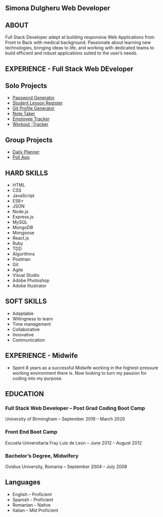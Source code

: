 ## Simona Dulgheru Web Developer
## ABOUT
Full Stack Developer adept at building responsive Web Applications from Front to Back with medical background. Passionate about learning new technologies, bringing ideas to life, and working with dedicated teams to build efficient and robust applications suited to the user’s needs.

## EXPERIENCE - Full Stack Web DEveloper
## Solo Projects
- [Password Generator ](https://github.com/SimonaDulgheru/Password-Generator)
- [Student Lesson Register](https://github.com/SimonaDulgheru/Student-Lesson-Register)
- [Git Profile Generator](https://github.com/SimonaDulgheru/Pdf-Node-Portfolio)
- [Note Taker ](https://github.com/SimonaDulgheru/Note-Taker)
- [Employee Tracker  ](https://github.com/SimonaDulgheru/Employee-Management-System)
- [Workout -Tracker ](https://github.com/SimonaDulgheru/Workout-Tracker)

## Group Projects
- [Daily Planner ](https://github.com/SimonaDulgheru/Daily-Planner)
- [Poll App  ](https://github.com/SimonaDulgheru/Poll-Project)

## HARD SKILLS
- HTML                     
- CSS
- JavaScript
- ES6+
- JSON
- Node.js
- Express.js
- MySQL
- MongoDB
- Mongoose
- React.js
- Ruby
- TDD
- Algorithms
- Postman
- Git
- Agile
- Visual Studio 
- Adobe Photoshop
- Adobe Illustrator 

## SOFT SKILLS
- Adaptable
- Willingness to learn
- Time management
- Collaborative
- Innovative
- Communication

## EXPERIENCE - Midwife
- Spent 8 years as a successful Midwife working in the highest-pressure working environment there is. Now looking to turn my passion for coding into my purpose. 


## EDUCATION
### Full Stack Web Developer – Post Grad Coding Boot Camp
University of Birmingham – September 2019 – March 2020
### Front End Boot Camp
Escuela Universitaria Fray Luis de Leon – June 2012 – August 2012
### Bachelor’s Degree, Midwifery 
Ovidius University, Romania – September 2004 – July 2008

## Languages
- English – Proficient
- Spanish -  Proficient
- Romanian – Native 
- Italian – Mid  Proficient


